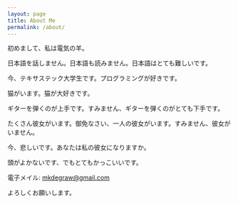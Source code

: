 ```yaml
---
layout: page
title: About Me
permalink: /about/
---
```


初めまして、私は電気の羊。

日本語を話しません。日本語も読みません。日本語はとても難しいです。

今、テキサステック大学生です。プログラミングが好きです。

猫がいます。猫が大好きです。

ギターを弾くのが上手です。すみません、ギターを弾くのがとても下手です。

たくさん彼女がいます。御免なさい、一人の彼女がいます。すみません、彼女がいません。

今、悲しいです。あなたは私の彼女になりますか。

頭がよかないです、でもとてもかっこいいです。

電子メイル: mkdegraw@gmail.com

よろしくお願いします。
